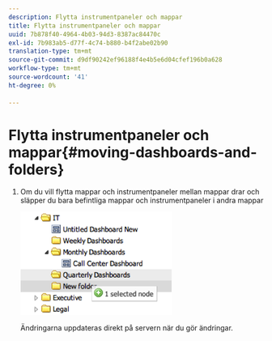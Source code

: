 ```yaml
---
description: Flytta instrumentpaneler och mappar
title: Flytta instrumentpaneler och mappar
uuid: 7b878f40-4964-4b03-94d3-8387ac84470c
exl-id: 7b983ab5-d77f-4c74-b880-b4f2abe02b90
translation-type: tm+mt
source-git-commit: d9df90242ef96188f4e4b5e6d04cfef196b0a628
workflow-type: tm+mt
source-wordcount: '41'
ht-degree: 0%

---
```


# Flytta instrumentpaneler och mappar{#moving-dashboards-and-folders}

1. Om du vill flytta mappar och instrumentpaneler mellan mappar drar och släpper du bara befintliga mappar och instrumentpaneler i andra mappar

   ![](assets/move_folder.png)

   Ändringarna uppdateras direkt på servern när du gör ändringar.
